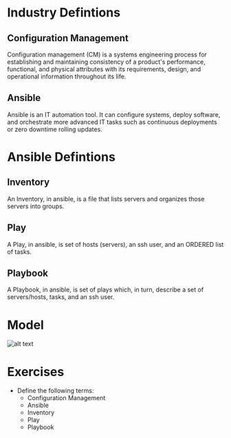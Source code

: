 Industry Defintions
===

Configuration Management
---

Configuration management (CM) is a systems engineering process for establishing and maintaining consistency of a product's performance, functional, and physical attributes with its requirements, design, and operational information throughout its life.

Ansible
---

Ansible is an IT automation tool. It can configure systems, deploy software, and orchestrate more advanced IT tasks such as continuous deployments or zero downtime rolling updates.


Ansible Defintions
===

Inventory
---
An Inventory, in ansible, is a file that lists servers and organizes those servers into groups. 

Play
---
A Play, in ansible, is set of hosts (servers), an ssh user, and an ORDERED list of tasks. 

Playbook
---
A Playbook, in ansible, is set of plays which, in turn, describe a set of servers/hosts, tasks, and an ssh user.

Model
===

![alt text](https://raw.githubusercontent.com/vccabral/ansible-101/master/model%20state%201.png "Model of Ansible")

Exercises
===
* Define the following terms:
  * Configuration Management
  * Ansible
  * Inventory
  * Play
  * Playbook
